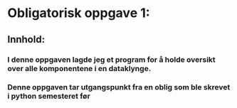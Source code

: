 
# Obligatorisk oppgave 1:

## Innhold:

### I denne oppgaven lagde jeg et program for å holde oversikt over alle komponentene i en dataklynge.
### Denne oppgaven tar utgangspunkt fra en oblig som ble skrevet i python semesteret før 

